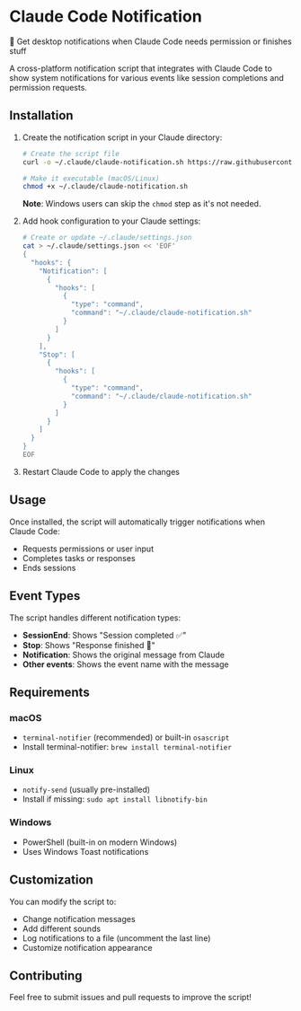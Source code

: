 # Claude Code Notification

🔔 Get desktop notifications when Claude Code needs permission or finishes stuff

A cross-platform notification script that integrates with Claude Code to show system notifications for various events like session completions and permission requests.

## Installation

1. Create the notification script in your Claude directory:
   ```bash
   # Create the script file
   curl -o ~/.claude/claude-notification.sh https://raw.githubusercontent.com/hta218/claude-notification/main/claude-notification.sh
   
   # Make it executable (macOS/Linux)
   chmod +x ~/.claude/claude-notification.sh
   ```
   
   **Note**: Windows users can skip the `chmod` step as it's not needed.

2. Add hook configuration to your Claude settings:
   ```bash
   # Create or update ~/.claude/settings.json
   cat > ~/.claude/settings.json << 'EOF'
   {
     "hooks": {
       "Notification": [
         {
           "hooks": [
             {
               "type": "command",
               "command": "~/.claude/claude-notification.sh"
             }
           ]
         }
       ],
       "Stop": [
         {
           "hooks": [
             {
               "type": "command",
               "command": "~/.claude/claude-notification.sh"
             }
           ]
         }
       ]
     }
   }
   EOF
   ```

3. Restart Claude Code to apply the changes

## Usage

Once installed, the script will automatically trigger notifications when Claude Code:
- Requests permissions or user input
- Completes tasks or responses
- Ends sessions

## Event Types

The script handles different notification types:

- **SessionEnd**: Shows "Session completed ✅"
- **Stop**: Shows "Response finished 🏁"  
- **Notification**: Shows the original message from Claude
- **Other events**: Shows the event name with the message

## Requirements

### macOS
- `terminal-notifier` (recommended) or built-in `osascript`
- Install terminal-notifier: `brew install terminal-notifier`

### Linux
- `notify-send` (usually pre-installed)
- Install if missing: `sudo apt install libnotify-bin`

### Windows
- PowerShell (built-in on modern Windows)
- Uses Windows Toast notifications

## Customization

You can modify the script to:
- Change notification messages
- Add different sounds
- Log notifications to a file (uncomment the last line)
- Customize notification appearance

## Contributing

Feel free to submit issues and pull requests to improve the script!